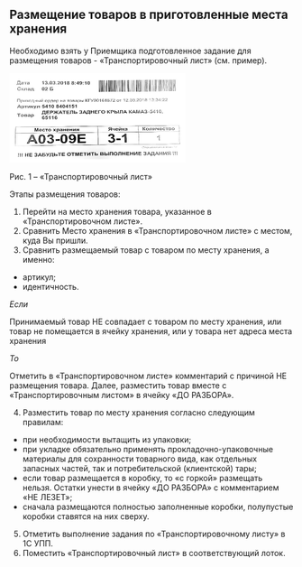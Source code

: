 ## Размещение товаров в приготовленные места хранения

Необходимо взять у Приемщика подготовленное задание для размещения товаров - «Транспортировочный лист» (см. пример).

![](_attach/Pasted%20image%2020221123163614.png)

Рис. 1 – «Транспортировочный лист»

Этапы размещения товаров:
1.  Перейти на место хранения товара, указанное в «Транспортировочном листе».   
2.  Сравнить Место хранения в «Транспортировочном листе» с местом, куда Вы пришли.
3.  Сравнить размещаемый товар с товаром по месту хранения, а именно:
- артикул;
- идентичность.

_Если_

Принимаемый товар НЕ совпадает с товаром по месту хранения, или товар не помещается в ячейку хранения, или у товара нет адреса места хранения

_То_

Отметить в «Транспортировочном листе» комментарий с причиной НЕ размещения товара. Далее, разместить товар вместе с «Транспортировочным листом» в ячейку «ДО РАЗБОРА».

4.  Разместить товар по месту хранения согласно следующим правилам:
   
- при необходимости вытащить из упаковки;
- при укладке обязательно применять прокладочно-упаковочные материалы для сохранности товарного вида, как отдельных запасных частей, так и потребительской (клиентской) тары;
- если товар размещается в коробку, то «с горкой» размещать нельзя. Остатки унести в ячейку «ДО РАЗБОРА» с комментарием «НЕ ЛЕЗЕТ»;
- сначала размещаются полностью заполненные коробки, полупустые коробки ставятся на них сверху.

5.  Отметить выполнение задания по «Транспортировочному листу» в 1С УПП.  
6.  Поместить «Транспортировочный лист» в соответствующий лоток.